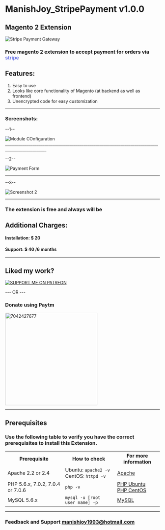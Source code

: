 # ManishJoy_StripePayment v1.0.0
## Magento 2 Extension

<img src="https://i.ibb.co/HTSydkJ/Stripe-logo-blue.png" alt="Stripe Payment Gateway" title="Stripe Payment Gateway" style="max-width:500px" />

### Free magento 2 extension to accept payment for orders via <span style="color: #6772e5;font-family: Arial, Helvetica, sans-serif;">stripe</span>

## Features:
1. Easy to use
2. Looks like core functionality of Magento (at backend as well as frontend)
3. Unencrypted code for easy customization

___________________________________________________________________________________________________

### Screenshots:

--1--

<img src="https://i.ibb.co/n1fqVq3/Configuration-Settings.png" alt="Module COnfiguration" title="Module COnfiguration">
___________________________________________________________________________________________________


--2--

<img src="https://i.ibb.co/XCzPSQr/Selection-033.png" alt="Payment Form" title="Payment Form">

___________________________________________________________________________________________________

--3--

<img src="https://i.ibb.co/d6yThJ3/Selection-034.png" alt="Screenshot 2" title="Screenshot 3">

___________________________________________________________________________________________________

### The extension is free and always will be

## Additional Charges:
#### Installation: $ 20
#### Support: $ 40 /6 months

___________________________________________________________________________________________________
## Liked my work?

<a href='https://www.patreon.com/manishjoy' target='_blank'><img src='https://i.ibb.co/P6wBYyT/support-on-patreon.png' border='0' alt='SUPPORT ME ON PATREON' /></a>

--- OR ---

### Donate using Paytm

<img width="300" src="https://image.ibb.co/hp3kUa/IMG_20170706_WA0001.jpg" alt="7042427677" title="Donate using Paytm">

___________________________________________________________________________________________________
## Prerequisites

### Use the following table to verify you have the correct prerequisites to install this Extension.
<table>
	<tbody>
		<tr>
			<th>Prerequisite</th>
			<th>How to check</th>
			<th>For more information</th>
		</tr>
	<tr>
		<td>Apache 2.2 or 2.4</td>
		<td>Ubuntu: <code>apache2 -v</code><br>
		CentOS: <code>httpd -v</code></td>
		<td><a href="http://devdocs.magento.com/guides/v2.0/install-gde/prereq/apache.html">Apache</a></td>
	</tr>
	<tr>
		<td>PHP 5.6.x, 7.0.2, 7.0.4 or 7.0.6</td>
		<td><code>php -v</code></td>
		<td><a href="http://devdocs.magento.com/guides/v2.0/install-gde/prereq/php-ubuntu.html">PHP Ubuntu</a><br><a href="http://devdocs.magento.com/guides/v2.0/install-gde/prereq/php-centos.html">PHP CentOS</a></td>
	</tr>
	<tr><td>MySQL 5.6.x</td>
	<td><code>mysql -u [root user name] -p</code></td>
	<td><a href="http://devdocs.magento.com/guides/v2.0/install-gde/prereq/mysql.html">MySQL</a></td>
	</tr>
</tbody>
</table>

___________________________________________________________________________________________________
### Feedback and Support <a href="mailto:manishjoy1993@hotmail.com">manishjoy1993@hotmail.com</a>
